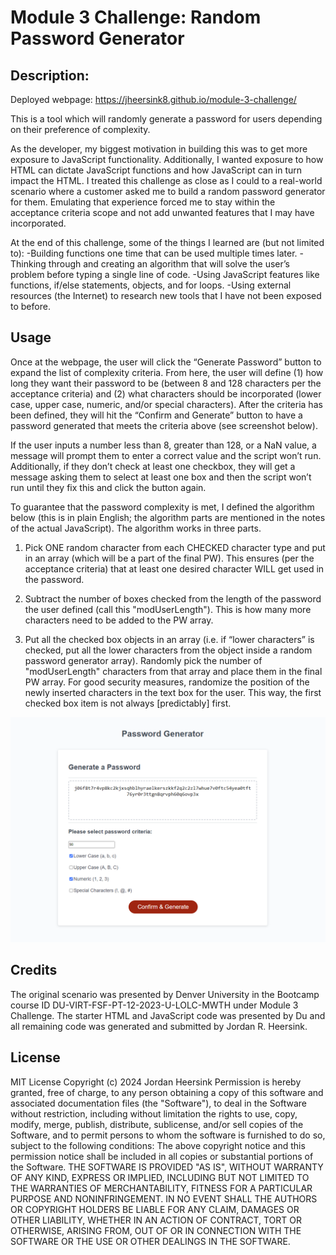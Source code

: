 # Module 3 Challenge: Random Password Generator 

## Description: 
Deployed webpage: https://jheersink8.github.io/module-3-challenge/ 

This is a tool which will randomly generate a password for users depending on their preference of complexity. 

As the developer, my biggest motivation in building this was to get more exposure to JavaScript functionality. Additionally, I wanted exposure to how HTML can dictate JavaScript functions and how JavaScript can in turn impact the HTML. I treated this challenge as close as I could to a real-world scenario where a customer asked me to build a random password generator for them. Emulating that experience forced me to stay within the acceptance criteria scope and not add unwanted features that I may have incorporated. 

At the end of this challenge, some of the things I learned are (but not limited to):
-Building functions one time that can be used multiple times later. 
-Thinking through and creating an algorithm that will solve the user’s problem before typing a single line of code. 
-Using JavaScript features like functions, if/else statements, objects, and for loops. 
-Using external resources (the Internet) to research new tools that I have not been exposed to before. 

## Usage
Once at the webpage, the user will click the “Generate Password” button to expand the list of complexity criteria. From here, the user will define (1) how long they want their password to be (between 8 and 128 characters per the acceptance criteria) and (2) what characters should be incorporated (lower case, upper case, numeric, and/or special characters). After the criteria has been defined, they will hit the “Confirm and Generate” button to have a password generated that meets the criteria above (see screenshot below). 

If the user inputs a number less than 8, greater than 128, or a NaN value, a message will prompt them to enter a correct value and the script won’t run. Additionally, if they don’t check at least one checkbox, they will get a message asking them to select at least one box and then the script won’t run until they fix this and click the button again. 

To guarantee that the password complexity is met, I defined the algorithm below (this is in plain English; the algorithm parts are mentioned in the notes of the actual JavaScript). The algorithm works in three parts.
1. Pick ONE random character from each CHECKED character type and put in an array (which will be a part of the final PW). This ensures (per the acceptance criteria) that at least one desired character WILL get used in the password.

2. Subtract the number of boxes checked from the length of the password the user defined (call this "modUserLength"). This is how many more characters need to be added to the PW array. 

3. Put all the checked box objects in an array (i.e. if “lower characters” is checked, put all the lower characters from the object inside a random password generator array). Randomly pick the number of "modUserLength" characters from that array and place them in the final PW array. For good security measures, randomize the position of the newly inserted characters in the text box for the user. This way, the first checked box item is not always [predictably] first.

![Screenshot of 90 character password with lower case and numbers selected](/Assets/deploy_screenshot.png)


## Credits 
The original scenario was presented by Denver University in the Bootcamp course ID DU-VIRT-FSF-PT-12-2023-U-LOLC-MWTH under Module 3 Challenge. The starter HTML and JavaScript code was presented by Du and all remaining code was generated and submitted by Jordan R. Heersink. 

## License
MIT License
Copyright (c) 2024 Jordan Heersink
Permission is hereby granted, free of charge, to any person obtaining a copy of this software and associated documentation files (the "Software"), to deal in the Software without restriction, including without limitation the rights to use, copy, modify, merge, publish, distribute, sublicense, and/or sell copies of the Software, and to permit persons to whom the software is furnished to do so, subject to the following conditions:
The above copyright notice and this permission notice shall be included in all copies or substantial portions of the Software.
THE SOFTWARE IS PROVIDED "AS IS", WITHOUT WARRANTY OF ANY KIND, EXPRESS OR IMPLIED, INCLUDING BUT NOT LIMITED TO THE WARRANTIES OF MERCHANTABILITY, FITNESS FOR A PARTICULAR PURPOSE AND NONINFRINGEMENT. IN NO EVENT SHALL THE AUTHORS OR COPYRIGHT HOLDERS BE LIABLE FOR ANY CLAIM, DAMAGES OR OTHER LIABILITY, WHETHER IN AN ACTION OF CONTRACT, TORT OR OTHERWISE, ARISING FROM, OUT OF OR IN CONNECTION WITH THE SOFTWARE OR THE USE OR OTHER DEALINGS IN THE SOFTWARE.

